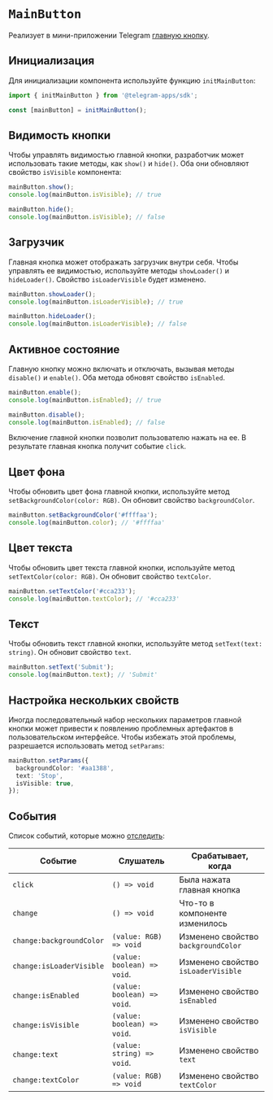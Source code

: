 # `MainButton`

Реализует в мини-приложении Telegram [главную кнопку](../../../../platform/main-button.md).

## Инициализация

Для инициализации компонента используйте функцию `initMainButton`:

```typescript
import { initMainButton } from '@telegram-apps/sdk';

const [mainButton] = initMainButton();  
```

## Видимость кнопки

Чтобы управлять видимостью главной кнопки, разработчик может использовать такие методы, как `show()` и `hide()`.
Оба они обновляют свойство `isVisible` компонента:

```typescript
mainButton.show();
console.log(mainButton.isVisible); // true  

mainButton.hide();
console.log(mainButton.isVisible); // false  
```

## Загрузчик

Главная кнопка может отображать загрузчик внутри себя. Чтобы управлять ее видимостью,
используйте методы `showLoader()` и `hideLoader()`. Свойство `isLoaderVisible` будет изменено.

```typescript
mainButton.showLoader();
console.log(mainButton.isLoaderVisible); // true  

mainButton.hideLoader();
console.log(mainButton.isLoaderVisible); // false
```

## Активное состояние

Главную кнопку можно включать и отключать, вызывая методы `disable()` и `enable()`. Оба метода обновят свойство `isEnabled`.

```typescript
mainButton.enable();
console.log(mainButton.isEnabled); // true  

mainButton.disable();
console.log(mainButton.isEnabled); // false
```

Включение главной кнопки позволит пользователю нажать на ее. В результате главная кнопка получит событие `click`.

## Цвет фона

Чтобы обновить цвет фона главной кнопки, используйте метод `setBackgroundColor(color: RGB)`. Он обновит свойство `backgroundColor`.

```typescript
mainButton.setBackgroundColor('#ffffaa');
console.log(mainButton.color); // '#ffffaa'
```

## Цвет текста

Чтобы обновить цвет текста главной кнопки, используйте метод `setTextColor(color: RGB)`. Он обновит свойство `textColor`.

```typescript
mainButton.setTextColor('#cca233');
console.log(mainButton.textColor); // '#cca233'
```

## Текст

Чтобы обновить текст главной кнопки, используйте метод `setText(text: string)`. Он обновит свойство `text`.

```typescript
mainButton.setText('Submit');
console.log(mainButton.text); // 'Submit'
```

## Настройка нескольких свойств

Иногда последовательный набор нескольких параметров главной кнопки может привести к появлению проблемных артефактов в
пользовательском интерфейсе. Чтобы избежать этой проблемы, разрешается использовать метод `setParams`:

```typescript
mainButton.setParams({
  backgroundColor: '#aa1388',
  text: 'Stop',
  isVisible: true,
});
```

## События

Список событий, которые можно [отследить](#events):

| Событие                  | Слушатель                                   | Срабатывает, когда                  |
| ------------------------ | ------------------------------------------- | ----------------------------------- |
| `click`                  | `() => void`                                | Была нажата главная кнопка          |
| `change`                 | `() => void`                                | Что-то в компоненте изменилось      |
| `change:backgroundColor` | `(value: RGB) => void`                      | Изменено свойство `backgroundColor` |
| `change:isLoaderVisible` | `(value: boolean) => void`. | Изменено свойство `isLoaderVisible` |
| `change:isEnabled`       | `(value: boolean) => void`. | Изменено свойство `isEnabled`       |
| `change:isVisible`       | `(value: boolean) => void`. | Изменено свойство `isVisible`       |
| `change:text`            | `(value: string) => void`.  | Изменено свойство `text`            |
| `change:textColor`       | `(value: RGB) => void`                      | Изменено свойство `textColor`       |
